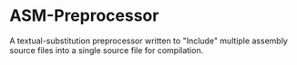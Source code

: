 ASM-Preprocessor
================

A textual-substitution preprocessor written to "Include" multiple assembly source files into a single source file for compilation.
